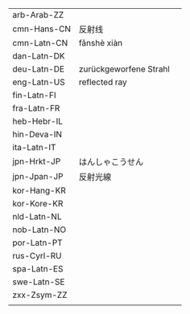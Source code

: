 | | | |
|-|-|-|
| arb-Arab-ZZ |  |  |
| cmn-Hans-CN | 反射线 |  |
| cmn-Latn-CN | fǎnshè xiàn |  |
| dan-Latn-DK |  |  |
| deu-Latn-DE | zurückgeworfene Strahl |  |
| eng-Latn-US | reflected ray |  |
| fin-Latn-FI |  |  |
| fra-Latn-FR |  |  |
| heb-Hebr-IL |  |  |
| hin-Deva-IN |  |  |
| ita-Latn-IT |  |  |
| jpn-Hrkt-JP | はんしゃこうせん |  |
| jpn-Jpan-JP | 反射光線 |  |
| kor-Hang-KR |  |  |
| kor-Kore-KR |  |  |
| nld-Latn-NL |  |  |
| nob-Latn-NO |  |  |
| por-Latn-PT |  |  |
| rus-Cyrl-RU |  |  |
| spa-Latn-ES |  |  |
| swe-Latn-SE |  |  |
| zxx-Zsym-ZZ |  |  |
|  |  |  |
